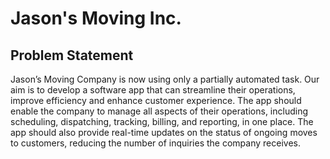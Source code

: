# Jason's Moving Inc.

## Problem Statement
Jason’s Moving Company is now using only a partially automated task. Our aim is to develop a software app that can streamline their operations, improve efficiency and enhance customer experience. The app should enable the company to manage all aspects of their operations, including scheduling, dispatching, tracking, billing, and reporting, in one place. The app should also provide real-time updates on the status of ongoing moves to customers, reducing the number of inquiries the company receives.
